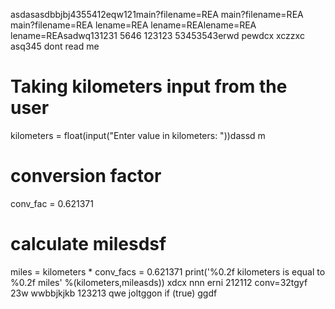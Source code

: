 asdasasdbbjbj4355412eqw121main?filename=REA
main?filename=REA
main?filename=REA
lename=REA
lename=REAlename=REA
lename=REAsadwq131231
5646
123123
53453543erwd
pewdcx
xczzxc
asq345
dont read me
# Taking kilometers input from the user
kilometers = float(input("Enter value in kilometers: "))dassd
m
# conversion factor
conv_fac = 0.621371

# calculate milesdsf
miles = kilometers * conv_facs = 0.621371
print('%0.2f kilometers is equal to %0.2f miles' %(kilometers,mileasds))
xdcx  nnn
erni
212112
conv=32tgyf
23w
wwbbjkjkb
123213
qwe
joltggon if (true)
ggdf
